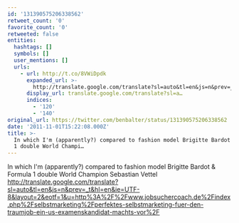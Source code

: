 ```yaml
---
id: '131390575206338562'
retweet_count: '0'
favorite_count: '0'
retweeted: false
entities:
  hashtags: []
  symbols: []
  user_mentions: []
  urls:
    - url: http://t.co/8VWiDpdk
      expanded_url: >-
        http://translate.google.com/translate?sl=auto&tl=en&js=n&prev=_t&hl=en&ie=UTF-8&layout=2&eotf=1&u=http%3A%2F%2Fwww.jobsuchercoach.de%2Findex.php%2Fselbstmarketing%2Fperfektes-selbstmarketing-fuer-den-traumjob-ein-us-examenskandidat-machts-vor%2F
      display_url: translate.google.com/translate?sl=a…
      indices:
        - '120'
        - '140'
original_url: https://twitter.com/benbalter/status/131390575206338562
date: '2011-11-01T15:22:08.000Z'
title: >-
  In which I'm (apparently?) compared to fashion model Brigitte Bardot & Formula
  1 double World Champi…
---
```


In which I'm (apparently?) compared to fashion model Brigitte Bardot & Formula 1 double World Champion Sebastian Vettel http://translate.google.com/translate?sl=auto&tl=en&js=n&prev=_t&hl=en&ie=UTF-8&layout=2&eotf=1&u=http%3A%2F%2Fwww.jobsuchercoach.de%2Findex.php%2Fselbstmarketing%2Fperfektes-selbstmarketing-fuer-den-traumjob-ein-us-examenskandidat-machts-vor%2F